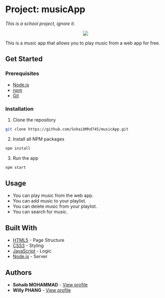 # Project: musicApp
_This is a school project, ignore it._

<p align="center">
    <a href="https://esgi.fr" target="_blank">
        <img src="https://i.ibb.co/W25yWPj/ESGI-badge3.png">
    </a>
</p>

This is a music app that allows you to play music from a web app for free.

## Get Started

### Prerequisites

- [Node.js](https://nodejs.org/en/)
- [npm](https://www.npmjs.com/)
- [Git](https://git-scm.com/)

### Installation

1. Clone the repository

```sh
git clone https://github.com/SohaibMhd745/musicApp.git
```

2. Install all NPM packages

```sh
npm install
```

3. Run the app

```sh
npm start
```

## Usage

- You can play music from the web app.
- You can add music to your playlist.
- You can delete music from your playlist.
- You can search for music.

## Built With

- [HTML5](https://www.w3schools.com/html/) - Page Structure
- [CSS3](https://www.w3schools.com/css/) - Styling
- [JavaScript](https://www.w3schools.com/js/) - Logic
- [Node.js](https://nodejs.org/en/) - Server

## Authors

- **Sohaib MOHAMMAD** - [View profile](https://github.com/SohaibMhd745)
- **Willy PHANG** - [View profile](https://github.com/PHANGWilly)
